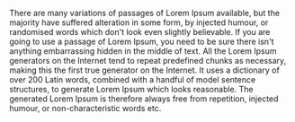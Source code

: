 There are many variations of passages of Lorem Ipsum available, but the majority have suffered
alteration in some form, by injected humour, or randomised words which don't look even slightly
believable. If you are going to use a passage of Lorem Ipsum, you need to be sure there isn't 
anything embarrassing hidden in the middle of text. All the Lorem Ipsum generators on the Internet 
tend to repeat predefined chunks as necessary, making this the first true generator on the 
Internet. It uses a dictionary of over 200 Latin words, combined with a handful of model sentence 
structures, to generate Lorem Ipsum which looks reasonable. The generated Lorem Ipsum is therefore
always free from repetition, injected humour, or non-characteristic words etc.